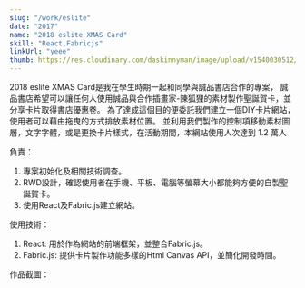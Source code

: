 ```yaml
---
slug: "/work/eslite"
date: "2017"
name: "2018 eslite XMAS Card"
skill: "React,Fabricjs"
linkUrl: "yeee"
thumb: https://res.cloudinary.com/daskinnyman/image/upload/v1540030512/eslite.png
---
```

2018 eslite XMAS Card是我在學生時期一起和同學與誠品書店合作的專案，
誠品書店希望可以讓任何人使用誠品與合作插畫家-陳狐狸的素材製作聖誕賀卡，並分享卡片取得書店優惠卷。
為了達成這個目的便委託我們建立一個DIY卡片網站，使用者可以藉由拖曳的方式排放素材位置。
並利用我們製作的控制項移動素材圖層，文字字體，或是更換卡片樣式，在活動期間，本網站使用人次達到 1.2 萬人

負責：
1. 專案初始化及相關技術調查。
2. RWD設計，確認使用者在手機、平板、電腦等螢幕大小都能夠方便的自製聖誕賀卡。
3. 使用React及Fabric.js建立網站。

使用技術：
1. React: 用於作為網站的前端框架，並整合Fabric.js。
2. Fabric.js: 提供卡片製作功能多樣的Html Canvas API，並簡化開發時間。
   
作品截圖：
